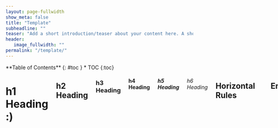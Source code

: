 ```yaml
---
layout: page-fullwidth
show_meta: false
title: "Template"
subheadline: ""
teaser: "Add a short introduction/teaser about your content here. A short paragraph will do. Perhaps be specific about what you cover so that people reading have a clear idea of what they will find. "
header:
   image_fullwidth: ""
permalink: "/template/"
---
```

<div class="row">
<div class="medium-4 medium-push-8 columns" markdown="1">
<div class="panel radius" markdown="1">
**Table of Contents**
{: #toc }
*  TOC
{:toc}
</div>
</div><!-- /.medium-4.columns -->


<div class="medium-8 medium-pull-4 columns" markdown="1">

# h1 Heading :)
## h2 Heading
### h3 Heading
#### h4 Heading
##### h5 Heading
###### h6 Heading


## Horizontal Rules

---


## Emphasis

**This is bold text**

__This is bold text__

*This is italic text*

_This is italic text_

~~Strikethrough~~


## Blockquotes


> Blockquotes can also be nested...
>> ...by using additional greater-than signs right next to each other...
> > > ...or with spaces between arrows.


## Tables

| Option | Description |
| ------ | ----------- |
| data   | path to data files to supply the data that will be passed into templates. |
| engine | engine to be used for processing templates. Handlebars is the default. |
| ext    | extension to be used for dest files. |

Right aligned columns

| Option | Description |
| ------:| -----------:|
| data   | path to data files to supply the data that will be passed into templates. |
| engine | engine to be used for processing templates. Handlebars is the default. |
| ext    | extension to be used for dest files. |


## Links

[link text](http://dev.nodeca.com)

[link with title](http://nodeca.github.io/pica/demo/ "title text!")

Autoconverted link https://github.com/nodeca/pica (enable linkify to see)


## Images

![Minion](https://octodex.github.com/images/minion.png)
![Stormtroopocat](https://octodex.github.com/images/stormtroopocat.jpg "The Stormtroopocat")

Like links, Images also have a footnote style syntax

![Alt text][id]

With a reference later in the document defining the URL location:

[id]: https://octodex.github.com/images/dojocat.jpg  "The Dojocat"


## Giphy

For Giphy embeds go to the Giphy page, choose embed and click responsive. Once you have the code, delete the `<p>...</p>` code at then end and keep the `<div>...</div>`

<div style="width:100%;height:0;padding-bottom:56%;position:relative;"><iframe src="https://giphy.com/embed/4MxMvzhTEuqty" width="100%" height="100%" style="position:absolute" frameBorder="0" class="giphy-embed" allowFullScreen></iframe></div>

## Video

A responsive YouTube element with a 16x9 aspect ratio (default)

{% include youtube_embed.html id="dAIQeTeMJ-I" %}
<!-- Replace id with your video id -->

Add in aspect ratio for 4x3 (only this and 16x9 are supported)

{% include youtube_embed.html id="dAIQeTeMJ-I" aspect="4x3"%}

iFrame code for YouTube is set in `/_include/youtube_embed.html`

## Code Blocks

{% highlight python %}
Write your code in here
Multiple lines!
{% endhighlight %}

</div> <!-- end of content section -->
</div> <!-- end of row -->
